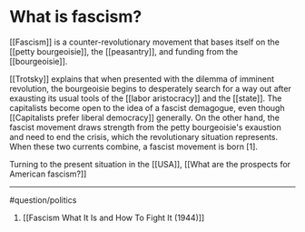 # What is fascism?
[[Fascism]] is a counter-revolutionary movement that bases itself on the [[petty bourgeoisie]], the [[peasantry]], and funding from the [[bourgeoisie]]. 

[[Trotsky]] explains that when presented with the dilemma of imminent revolution, the bourgeoisie begins to desperately search for a way out after exausting its usual tools of the [[labor aristocracy]] and the [[state]]. The capitalists become open to the idea of a fascist demagogue, even though [[Capitalists prefer liberal democracy]] generally. On the other hand, the fascist movement draws strength from the petty bourgeoisie's exaustion and need to end the crisis, which the revolutionary situation represents. When these two currents combine, a fascist movement is born [1]. 

Turning to the present situation in the [[USA]], [[What are the prospects for American fascism?]]

---
#question/politics

1. [[Fascism What It Is and How To Fight It (1944)]]